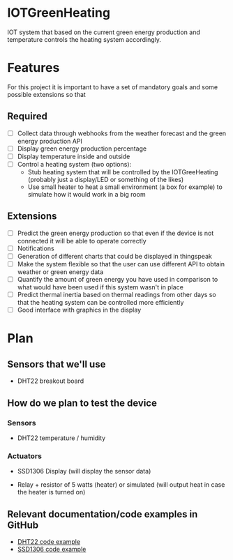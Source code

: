 # IOTGreenHeating
IOT system that based on the current green energy production and temperature controls the heating system accordingly.


# Features

For this project it is important to have a set of mandatory goals and some possible extensions so that

## Required

* [ ] Collect data through webhooks from the weather forecast and the green energy production API
* [ ] Display green energy production percentage
* [ ] Display temperature inside and outside
* [ ] Control a heating system (two options):
  * Stub heating system that will be controlled by the IOTGreeHeating (probably just a display/LED or something of the likes)
  * Use small heater to heat a small environment (a box for example) to simulate how it would work in a big room

## Extensions

* [ ] Predict the green energy production so that even if the device is not connected it will be able to operate correctly
* [ ] Notifications
* [ ] Generation of different charts that could be displayed in thingspeak
* [ ] Make the system flexible so that the user can use different API to obtain weather or green energy data
* [ ] Quantify the amount of green energy you have used in comparison to what would have been used if this system wasn't in place
* [ ] Predict thermal inertia based on thermal readings from other days so that the heating system can be controlled more efficiently
* [ ] Good interface with graphics in the display

# Plan
## Sensors that we'll use

* DHT22 breakout board

## How do we plan to test the device

### Sensors
 * DHT22 temperature / humidity
 
### Actuators
 * SSD1306 Display (will display the sensor data)

 * Relay + resistor of 5 watts (heater) or simulated (will output heat in case the heater is turned on)

## Relevant documentation/code examples in GitHub

* [DHT22 code example](https://github.com/piettetech/PietteTech_DHT)
* [SSD1306 code example](https://github.com/adafruit/Adafruit_SSD1306)

